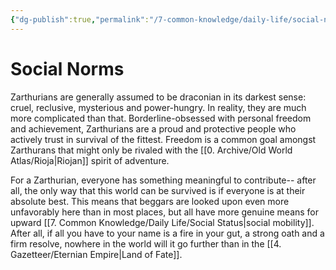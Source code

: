 ```yaml
---
{"dg-publish":true,"permalink":"/7-common-knowledge/daily-life/social-norms/","noteIcon":""}
---
```


# Social Norms

Zarthurians are generally assumed to be draconian in its darkest sense: cruel, reclusive, mysterious and power-hungry. In reality, they are much more complicated than that. Borderline-obsessed with personal freedom and achievement, Zarthurians are a proud and protective people who actively trust in survival of the fittest. Freedom is a common goal amongst Zarthurans that might only be rivaled with the [[0. Archive/Old World Atlas/Rioja\|Riojan]] spirit of adventure.

For a Zarthurian, everyone has something meaningful to contribute-- after all, the only way that this world can be survived is if everyone is at their absolute best. This means that beggars are looked upon even more unfavorably here than in most places, but all have more genuine means for upward [[7. Common Knowledge/Daily Life/Social Status\|social mobility]]. After all, if all you have to your name is a fire in your gut, a strong oath and a firm resolve, nowhere in the world will it go further than in the [[4. Gazetteer/Eternian Empire\|Land of Fate]].






